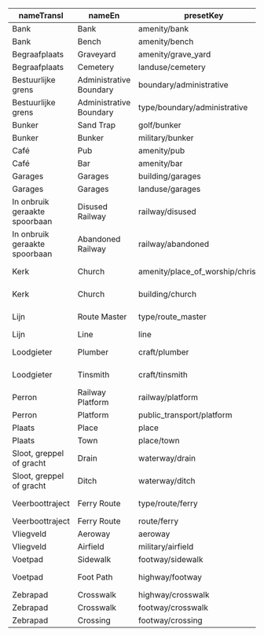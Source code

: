 |nameTransl|nameEn|presetKey|searchable|icon|tags0|tags1|tags2|tags3|tags4|geometryArea|geometryLine|geometryPoint|geometryVertex|geometryRelation|
| ------ | ------ | ------ | ------ | ------ | ------ | ------ | ------ | ------ | ------ | ------ | ------ | ------ | ------ | ------ |
|Bank|Bank|amenity/bank| |bank|amenity=bank| | | | |area| |point| | |
|Bank|Bench|amenity/bench| | |amenity=bench| | | | | |line|point|vertex| |
|Begraafplaats|Graveyard|amenity/grave_yard| |cemetery|amenity=grave_yard| | | | |area| |point| | |
|Begraafplaats|Cemetery|landuse/cemetery| |cemetery|landuse=cemetery| | | | |area| | | | |
|Bestuurlijke grens|Administrative Boundary|boundary/administrative| | |boundary=administrative| | | | | |line| | | |
|Bestuurlijke grens|Administrative Boundary|type/boundary/administrative| |boundary|type=boundary|boundary=administrative| | | | | | | |relation|
|Bunker|Sand Trap|golf/bunker| |golf|golf=bunker|natural=sand| | | |area| | | | |
|Bunker|Bunker|military/bunker| | |military=bunker| | | | |area| |point|vertex| |
|Café|Pub|amenity/pub| |beer|amenity=pub| | | | |area| |point| | |
|Café|Bar|amenity/bar| |bar|amenity=bar| | | | |area| |point| | |
|Garages|Garages|building/garages| |warehouse|building=garages| | | | |area| |point| | |
|Garages|Garages|landuse/garages| | |landuse=garages| | | | |area| | | | |
|In onbruik geraakte spoorbaan|Disused Railway|railway/disused| |railway-disused|railway=disused| | | | | |line| | | |
|In onbruik geraakte spoorbaan|Abandoned Railway|railway/abandoned| |railway-abandoned|railway=abandoned| | | | | |line| | | |
|Kerk|Church|amenity/place_of_worship/christian| |religious-christian|amenity=place_of_worship|religion=christian| | | |area| |point| | |
|Kerk|Church|building/church| |place-of-worship|building=church| | | | |area| |point| | |
|Lijn|Route Master|type/route_master| |route-master|type=route_master| | | | | | | | |relation|
|Lijn|Line|line| | | | | | | | |line| | | |
|Loodgieter|Plumber|craft/plumber| |marker-stroked|craft=plumber| | | | |area| |point| | |
|Loodgieter|Tinsmith|craft/tinsmith| |marker-stroked|craft=tinsmith| | | | |area| |point| | |
|Perron|Railway Platform|railway/platform| | |railway=platform| | | | |area|line|point|vertex| |
|Perron|Platform|public_transport/platform| | |public_transport=platform| | | | |area|line|point|vertex| |
|Plaats|Place|place| | |place=*| | | | |area| |point|vertex| |
|Plaats|Town|place/town| |town|place=town| | | | |area| |point| | |
|Sloot, greppel of gracht|Drain|waterway/drain| |waterway-stream|waterway=drain| | | | | |line| | | |
|Sloot, greppel of gracht|Ditch|waterway/ditch| |waterway-ditch|waterway=ditch| | | | | |line| | | |
|Veerboottraject|Ferry Route|type/route/ferry| |route-ferry|type=route|route=ferry| | | | | | | |relation|
|Veerboottraject|Ferry Route|route/ferry| |ferry|route=ferry| | | | | |line| | | |
|Vliegveld|Aeroway|aeroway| |airport|aeroway=*| | | | |area|line|point|vertex| |
|Vliegveld|Airfield|military/airfield| |airfield|military=airfield| | | | |area| |point|vertex| |
|Voetpad|Sidewalk|footway/sidewalk| | |highway=footway|footway=sidewalk| | | | |line| | | |
|Voetpad|Foot Path|highway/footway| |highway-footway|highway=footway| | | | |area|line| | | |
|Zebrapad|Crosswalk|highway/crosswalk| | |highway=crossing|crossing=zebra| | | | | | |vertex| |
|Zebrapad|Crosswalk|footway/crosswalk| | |highway=footway|footway=crossing|crossing=zebra| | | |line| | | |
|Zebrapad|Crossing|footway/crossing| | |highway=footway|footway=crossing| | | | |line| | | |
